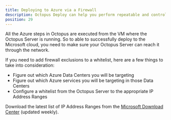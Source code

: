 ```yaml
---
title: Deploying to Azure via a Firewall
description: Octopus Deploy can help you perform repeatable and controlled deployments of your applications into Azure.
position: 29
---
```


All the Azure steps in Octopus are executed from the VM where the Octopus Server is running. So to able to successfully deploy to the Microsoft cloud, you need to make sure your Octopus Server can reach it through the network.

If you need to add firewall exclusions to a whitelist, here are a few things to take into consideration:

- Figure out which Azure Data Centers you will be targeting
- Figure out which Azure services you will be targeting in those Data Centers
- Configure a whitelist from the Octopus Server to the appropriate IP Address Ranges

Download the latest list of IP Address Ranges from the [Microsoft Download Center](https://www.microsoft.com/download/details.aspx?id=41653) (updated weekly).